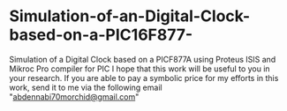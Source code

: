# Simulation-of-an-Digital-Clock-based-on-a-PIC16F877-
Simulation of a Digital Clock  based on a PICF877A using Proteus ISIS and Mikroc Pro compiler for PIC
I hope that this work will be useful to you in your research. If you are able to pay a symbolic price for my efforts in this work, send it to me via the following email "abdennabi70morchid@gmail.com"
